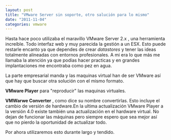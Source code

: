 ```yaml
---
layout: post
title: "VMware Server sin soporte, otro salución para lo mismo"
date: "2011-11-04"
categories: vmware
---
```


Hasta hace poco utilizaba el maravillo VMware Server 2.x , una herramienta increíble. Todo interfaz web y muy parecida la gestión a un ESX. Esto puede restarle encanto ya que dependes de crear _datastores_ y tener las ideas totalmente alineadas con entornos profesionales. A mi era lo que más me llamaba la atención ya que podías hacer practicas y en grandes implantaciones me encontraba como pez en agua.

La parte empresarial manda y las maquinas virtual han de ser VMware así que hay que buscar otra solución con el mismo formato.

**VMware Player** para "reproducir" las maquinas virtuales.

**VMWarwe Converter** , como dice su nombre convertirlas. Esto incluye el cambio de versión de hardware.En la ultima actualización VMware Player a la versión 4.0 existe también una actualización en el hardware virtual. No dejan de funcionar las máquinas pero siempre espero que sea mejor así que no pierdo la oportunidad de actualizar todo.

Por ahora utilizaremos esto durante largo y tendido.
